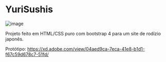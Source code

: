 # YuriSushis

![image](https://user-images.githubusercontent.com/37447913/120901673-c282e000-c612-11eb-9d3c-7554e9950735.png)

Projeto feito em HTML/CSS puro com bootstrap 4 para um site de rodízio japonês.


Protótipo: https://xd.adobe.com/view/04aed9ca-7eca-41e8-b1d1-f67c59d678c7-51fd/  